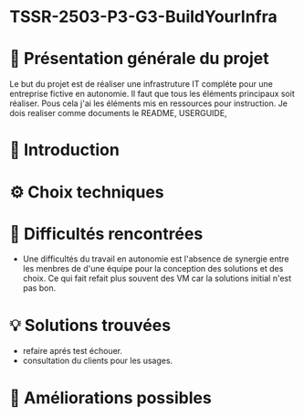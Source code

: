 # TSSR-2503-P3-G3-BuildYourInfra
# 🎯 Présentation générale du projet
Le but du projet est de réaliser une infrastruture IT compléte pour une entreprise fictive en autonomie. Il faut que tous les éléments principaux soit réaliser. Pous cela j'ai les éléments mis en ressources pour instruction. Je dois realiser comme documents le README, USERGUIDE, 

# 📜 Introduction

# ⚙️ Choix techniques

# 🧗 Difficultés rencontrées

*  Une difficultés du travail en autonomie est l'absence de synergie entre les menbres de d'une équipe pour la conception des solutions et des choix. Ce qui fait refait plus souvent des VM car la solutions initial n'est pas bon.

# 💡 Solutions trouvées

*  refaire aprés test échouer.
*  consultation du clients pour les usages.

# 🚀 Améliorations possibles

